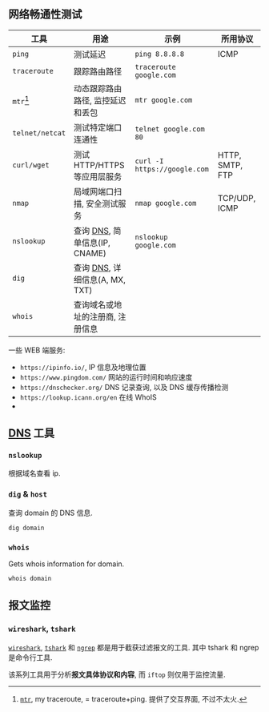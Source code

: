 ## 网络畅通性测试

| 工具            | 用途                             | 示例                         | 所用协议        |
| --------------- | -------------------------------- | ---------------------------- | --------------- |
| `ping`          | 测试延迟                         | `ping 8.8.8.8`               | ICMP            |
| `traceroute`    | 跟踪路由路径                     | `traceroute google.com`      |                 |
| `mtr`[^1]          | 动态跟踪路由路径, 监控延迟和丢包 | `mtr google.com`             |                 |
| `telnet/netcat` | 测试特定端口连通性               | `telnet google.com 80`       |                 |
| `curl/wget`     | 测试 HTTP/HTTPS 等应用层服务     | `curl -I https://google.com` | HTTP, SMTP, FTP |
| `nmap`          | 局域网端口扫描, 安全测试服务       | `nmap google.com`            | TCP/UDP, ICMP   |
| `nslookup`      | 查询 [DNS](../../Network/应用层/DNS.md), 简单信息(IP, CNAME)    | `nslookup google.com`        |                 |
| `dig`           | 查询 [DNS](../../Network/应用层/DNS.md), 详细信息(A, MX, TXT)   |                              |                 |
| `whois`         | 查询域名或地址的注册商, 注册信息 |                              |                 |


一些 WEB 端服务:
- `https://ipinfo.io/`, IP 信息及地理位置
- `https://www.pingdom.com/` 网站的运行时间和响应速度
- `https://dnschecker.org/` DNS 记录查询, 以及 DNS 缓存传播检测
- `https://lookup.icann.org/en` 在线 WhoIS
- 

[^1]: [`mtr`](http://www.bitwizard.nl/mtr/), my traceroute, = traceroute+ping. 提供了交互界面, 不过不太火.

## [DNS](../../Network/应用层/DNS.md) 工具

### `nslookup` 

根据域名查看 ip.

### `dig` & `host`

查询 domain 的 DNS 信息.

```bash
dig domain
```

### `whois`

Gets whois information for domain.  

```bash
whois domain
```

## 报文监控

### `wireshark`, `tshark`

[`wireshark`](https://wireshark.org/), [`tshark`](https://www.wireshark.org/docs/wsug_html_chunked/AppToolstshark.html) 和 [`ngrep`](http://ngrep.sourceforge.net/) 都是用于截获过滤报文的工具. 其中 tshark 和 ngrep 是命令行工具.

该系列工具用于分析**报文具体协议和内容**, 而 `iftop` 则仅用于监控流量.


